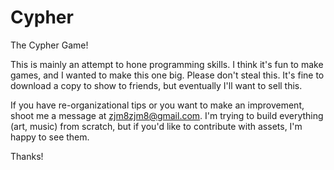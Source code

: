# Cypher
The Cypher Game!

This is mainly an attempt to hone programming skills.  I think it's fun to make games, and I wanted to make this one big.
Please don't steal this. It's fine to download a copy to show to friends, but eventually I'll want to sell this.

If you have re-organizational tips or you want to make an improvement, shoot me a message at zjm8zjm8@gmail.com.
I'm trying to build everything (art, music) from scratch, but if you'd like to contribute with assets, I'm happy to see them.

Thanks!
